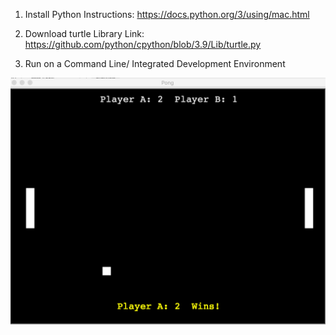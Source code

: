 1. Install Python
Instructions: https://docs.python.org/3/using/mac.html

2. Download turtle Library 
Link: https://github.com/python/cpython/blob/3.9/Lib/turtle.py

3. Run on a Command Line/ Integrated Development Environment

![Pong Game Image](res/Pong-Game.png)

